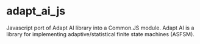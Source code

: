 adapt_ai_js
===========

Javascript port of Adapt AI library into a Common.JS module. Adapt AI is a  library for implementing adaptive/statistical finite state machines (ASFSM).
